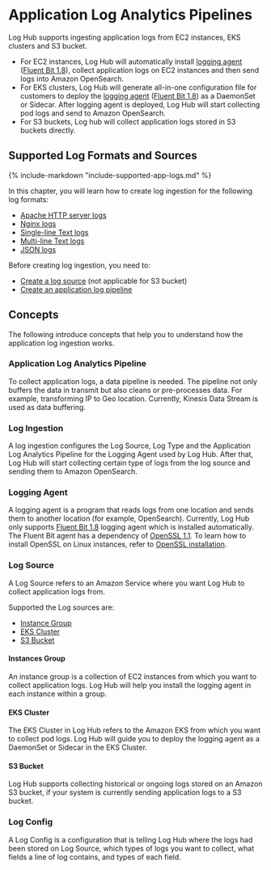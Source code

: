 # Application Log Analytics Pipelines

Log Hub supports ingesting application logs from EC2 instances, EKS clusters and S3 bucket.

- For EC2 instances, Log Hub will automatically install [logging agent](#logging-agent) ([Fluent Bit 1.8][fluent-bit]), collect application logs on EC2 instances and then send logs into Amazon OpenSearch.
- For EKS clusters, Log Hub will generate all-in-one configuration file for customers to deploy the [logging agent](#logging-agent) ([Fluent Bit 1.8][fluent-bit]) as a DaemonSet or Sidecar. After logging agent is deployed, Log Hub will start collecting pod logs and send to Amazon OpenSearch.
- For S3 buckets, Log hub will collect application logs stored in S3 buckets directly.

## Supported Log Formats and Sources
{%
include-markdown "include-supported-app-logs.md"
%}

In this chapter, you will learn how to create log ingestion for the following log formats:

- [Apache HTTP server logs](./apache.md)
- [Nginx logs](./nginx.md)
- [Single-line Text logs](./single-line-text.md)
- [Multi-line Text logs](./multi-line-text.md)
- [JSON logs](./json.md)

Before creating log ingestion, you need to:

- [Create a log source](./create-log-source.md) (not applicable for S3 bucket)
- [Create an application log pipeline](./create-applog-pipeline.md)
  
## Concepts

The following introduce concepts that help you to understand how the application log ingestion works.

### Application Log Analytics Pipeline

To collect application logs, a data pipeline is needed. The pipeline not only buffers the data in transmit but also cleans or pre-processes data. For example, transforming IP to Geo location. Currently, Kinesis Data Stream is used as data buffering.

### Log Ingestion
A log ingestion configures the Log Source, Log Type and the Application Log Analytics Pipeline for the Logging Agent used by Log Hub.
After that, Log Hub will start collecting certain type of logs from the log source and sending them to Amazon OpenSearch.

### Logging Agent
A logging agent is a program that reads logs from one location and sends them to another location (for example, OpenSearch). 
Currently, Log Hub only supports [Fluent Bit 1.8][fluent-bit] logging agent which is installed automatically. The Fluent Bit agent has a dependency of [OpenSSL 1.1][open-ssl]. To learn how to install OpenSSL on Linux instances, refer to [OpenSSL installation](../resources/open-ssl.md).

### Log Source
A Log Source refers to an Amazon Service where you want Log Hub to collect application logs from.

Supported the Log sources are:

* [Instance Group](#instances-group)
* [EKS Cluster](#eks-cluster) 
* [S3 Bucket](#s3-bucket)

#### Instances Group

An instance group is a collection of EC2 instances from which you want to collect application logs. Log Hub will help you install the logging agent in each instance within a group.

#### EKS Cluster

The EKS Cluster in Log Hub refers to the Amazon EKS from which you want to collect pod logs. Log Hub will guide you to deploy the logging agent as a DaemonSet or Sidecar in the EKS Cluster.

#### S3 Bucket

Log Hub supports collecting historical or ongoing logs stored on an Amazon S3 bucket, if your system is currently sending application logs to a S3 bucket.

### Log Config

A Log Config is a configuration that is telling Log Hub where the logs had been stored on Log Source, which types of logs you want to collect, what fields a line of log contains, and types of each field. 


[fluent-bit]: https://docs.fluentbit.io/manual/v/1.8/
[open-ssl]: https://www.openssl.org/source/
